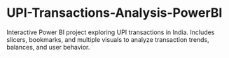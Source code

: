 # UPI-Transactions-Analysis-PowerBI
Interactive Power BI project exploring UPI transactions in India. Includes slicers, bookmarks, and multiple visuals to analyze transaction trends, balances, and user behavior.
